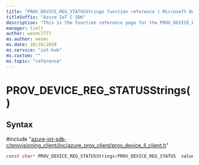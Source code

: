 ```yaml
---                             
title: "PROV_DEVICE_REG_STATUSStrings function reference | Microsoft Docs" 
titleSuffix: "Azure IoT C SDK"            
description: "This is the function reference page for the PROV_DEVICE_REG_STATUSStrings() function in the Azure IoT C SDK. This SDK is used with Azure IoT Hub and Azure IoT Hub Device Provisioning Service"            
manager: timlt                 
author: wesmc7777              
ms.author: wesmc               
ms.date: 10/24/2018                    
ms.service: "iot-hub"             
ms.custom: ""                
ms.topic: "reference"        
---                            
```


# PROV_DEVICE_REG_STATUSStrings()

## Syntax

\#include "[azure-iot-sdk-c/provisioning_client/inc/azure_prov_client/prov_device_ll_client.h](../prov-device-ll-client-h.md)"  
```C
const char* PROV_DEVICE_REG_STATUSStrings(PROV_DEVICE_REG_STATUS  value);
```

